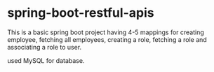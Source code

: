 # spring-boot-restful-apis

This is a basic spring boot project having 4-5 mappings for 
creating employee, 
fetching all employees, 
creating a role, 
fetching a role and 
associating a role to user.

used MySQL for database.

